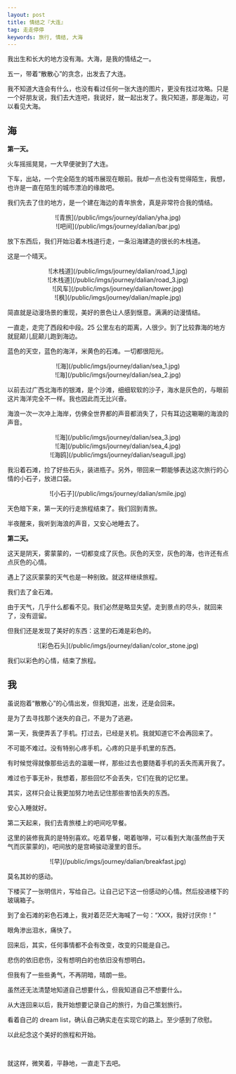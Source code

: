 ```yaml
---
layout: post
title: 情结之『大连』
tag: 走走停停
keywords: 旅行, 情结, 大海
---
```


我出生和长大的地方没有海。大海，是我的情结之一。

五一，带着“散散心”的贪念，出发去了大连。

我不知道大连会有什么，也没有看过任何一张大连的图片，更没有找过攻略。只是一个好朋友说，我们去大连吧，我说好，就一起出发了。我只知道，那是海边，可以看见大海。

## 海

**第一天。**

火车摇摇晃晃，一大早便驶到了大连。

下车，出站，一个完全陌生的城市展现在眼前。我却一点也没有觉得陌生，我想，也许是一直在陌生的城市漂泊的缘故吧。

我们先去了住的地方，是一个建在海边的青年旅舍，真是非常符合我的情结。

<center>![青旅](/public/imgs/journey/dalian/yha.jpg)</center>

<center>![吧间](/public/imgs/journey/dalian/bar.jpg)</center>

放下东西后，我们开始沿着木栈道行走，一条沿海建造的很长的木栈道。

这是一个晴天。

<center>![木栈道](/public/imgs/journey/dalian/road_1.jpg)</center>

<center>![木栈道](/public/imgs/journey/dalian/road_3.jpg)</center>

<center>![风车](/public/imgs/journey/dalian/tower.jpg)</center>

<center>![枫](/public/imgs/journey/dalian/maple.jpg)</center>

简直就是动漫场景的重现，美好的景色让人感到惬意。满满的动漫情结。

一直走，走完了西段和中段。25 公里左右的距离，人很少。到了比较靠海的地方就屁颠儿屁颠儿跑到海边。

蓝色的天空，蓝色的海洋，米黄色的石滩。一切都很阳光。

<center>![海](/public/imgs/journey/dalian/sea_1.jpg)</center>

<center>![海](/public/imgs/journey/dalian/sea_2.jpg)</center>

以前去过广西北海市的银滩，是个沙滩，细细软软的沙子，海水是灰色的，与眼前这片海洋完全不一样。我也因此而无比兴奋。

海浪一次一次冲上海岸，仿佛全世界都的声音都消失了，只有耳边这唰唰的海浪的声音。

<center>![海](/public/imgs/journey/dalian/sea_3.jpg)</center>

<center>![海](/public/imgs/journey/dalian/sea_4.jpg)</center>

<center>![海鸥](/public/imgs/journey/dalian/seagull.jpg)</center>

我沿着石滩，捡了好些石头，装进瓶子。另外，带回来一颗能够表达这次旅行的心情的小石子，放进口袋。

<center>![小石子](/public/imgs/journey/dalian/smile.jpg)</center>

天色暗下来，第一天的行走旅程结束了。我们回到青旅。

半夜醒来，我听到海浪的声音，又安心地睡去了。

**第二天。**

这天是阴天，雾蒙蒙的，一切都变成了灰色。灰色的天空，灰色的海，也许还有点点灰色的心情。

遇上了这灰蒙蒙的天气也是一种别致。就这样继续旅程。

我们去了金石滩。

由于天气，几乎什么都看不见。我们必然是略显失望。走到景点的尽头，就回来了，没有逗留。

但我们还是发现了美好的东西：这里的石滩是彩色的。

<center>![彩色石头](/public/imgs/journey/dalian/color_stone.jpg)</center>

我们以彩色的心情，结束了旅程。

## 我

虽说抱着“散散心”的心情出发，但我知道，出发，还是会回来。

是为了去寻找那个迷失的自己，不是为了逃避。

第一天，我便弄丢了手机。打过去，已经是关机。我就知道它不会再回来了。

不可能不难过。没有特别心疼手机，心疼的只是手机里的东西。

有时候觉得就像那些远去的温暖一样，那些过去也要随着手机的丢失而离开我了。

难过也于事无补，我想着，那些回忆不会丢失，它们在我的记忆里。

其实，这样只会让我更加努力地去记住那些害怕丢失的东西。

安心入睡就好。

第二天起来，我们去青旅楼上的吧间吃早餐。

这里的装修我真的是特别喜欢。吃着早餐，喝着咖啡，可以看到大海(虽然由于天气而灰蒙蒙的)，吧间放的是宫崎骏动漫里的音乐。

<center>![早](/public/imgs/journey/dalian/breakfast.jpg)</center>

莫名其妙的感动。

下楼买了一张明信片，写给自己。让自己记下这一份感动的心情。然后投进楼下的玻璃箱子。

到了金石滩的彩色石滩上，我对着茫茫大海喊了一句：“XXX，我好讨厌你！”

眼角渗出泪水，痛快了。

回来后，其实，任何事情都不会有改变，改变的只能是自己。

悲伤的依旧悲伤，没有想明白的也依旧没有想明白。

但我有了一些些勇气，不再阴暗，晴朗一些。

虽然还无法清楚地知道自己想要什么，但我知道自己不想要什么。

从大连回来以后，我开始想要记录自己的旅行，为自己策划旅行。

看着自己的 dream list，确认自己确实走在实现它的路上。至少感到了欣慰。

以此纪念这个美好的旅程和开始。

</br>

就这样，微笑着，平静地，一直走下去吧。

